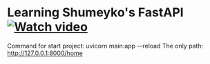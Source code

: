 # Learning Shumeyko's FastAPI [![Watch video](https://img.youtube.com/vi/gBfkX9H3szQ/maxresdefault.jpg)](https://youtu.be/gBfkX9H3szQ?si=qEESCqo84Aco3GDB)

Command for start project: uvicorn main:app --reload
The only path: http://127.0.0.1:8000/home

